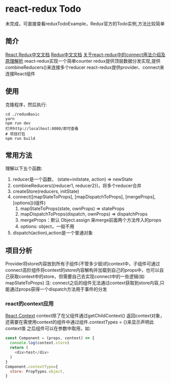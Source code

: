 # react-redux Todo
未完成，可直接查看reduxTodoExample，Redux官方的Todo实例,方法比较简单
## 简介
[React Redux中文文档](http://cn.redux.js.org/docs/react-redux/index.html)
[Redux中文文档](http://cn.redux.js.org/index.html)
[关于react-redux中的connect用法介绍及原理解析](http://www.jianshu.com/p/9873d4ccb891)
react-redux实现一个简单counter
redux提供顶层数据分发实现,提供combineReducers()来连接多个reducer
react-redux提供provider、connect来连接React组件

## 使用
克隆程序，然后执行:
```
cd ./reduxBasic 
yarn
npm run dev
打开http://localhost:8080/即可查看
# 项目打包
npm run build
```

## 常用方法
理解以下五个函数:
1. reducer是一个函数， (state=initstate, action) => newState
2. combineReducers({reducer1, reducer2})，将多个reducer合并
3. createStore(reducers, initState)
4. connect([mapStateToProps], [mapDispatchToProps], [mergeProps],[options])(组件)
    1. mapStateToProps(state, ownProps) => stateProps
    2. mapDispatchToProps(dispatch, ownProps) => dispatchProps
    3. mergeProps：默认 Object.assign 来merge前面两个方法传入的props
    4. options: object，一般不用
5. dispatch(action),action是一个普通对象


## 项目分析
Provider将store内容放到所有子组件(不管多少层)的context中，子组件可通过connect高阶组件将context的store内容解构并加载到自己的props中，也可以自己获取context中的store，但需要自己去实现connect中的一些逻辑(如mapStateToProps)
注: connect之后的组件无法通过context获取到store内容,只能通过props获得一个dispatch方法用于事件的分发
### react的context应用
[React Context](https://reactjs.org/docs/context.html)
context除了在父组件通过getChildContext() 返回context对象，还需要在需使用context的组件中通过组件.contextTypes = {}来显示声明此context值
之后组件可以在参数中取用，如:
```javascript
const Component = (props, context) => {
  console.log(context.store)
  return (
    <div>test</div>
  )
}
Component.contextType={
  store: PropTypes.object,
}
```
